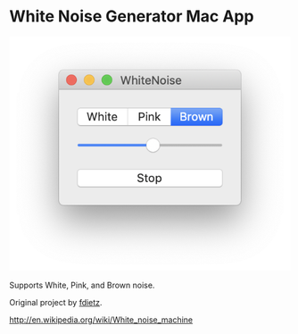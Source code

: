 # White Noise Generator Mac App

![Screenshot showing the interface of the app](meta/screenshot.png?raw=true "Screenshot showing the interface of the app")

Supports White, Pink, and Brown noise.

Original project by [fdietz](https://github.com/fdietz).

http://en.wikipedia.org/wiki/White_noise_machine

